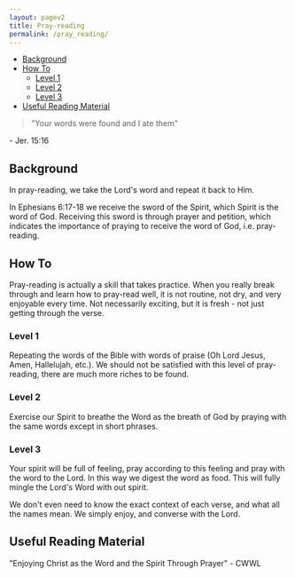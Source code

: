 ```yaml
---
layout: pagev2
title: Pray-reading
permalink: /pray_reading/
---
```

- [Background](#background)
- [How To](#how-to)
  - [Level 1](#level-1)
  - [Level 2](#level-2)
  - [Level 3](#level-3)
- [Useful Reading Material](#useful-reading-material)

>"Your words were found and I ate them"

\- Jer. 15:16

## Background

In pray-reading, we take the Lord's word and repeat it back to Him.

In Ephesians 6:17-18 we receive the sword of the Spirit, which Spirit is the word of God. Receiving this sword is through prayer and petition, which indicates the importance of praying to receive the word of God, i.e. pray-reading.

## How To

Pray-reading is actually a skill that takes practice. When you really break through and learn how to pray-read well, it is not routine, not dry, and very enjoyable every time. Not necessarily exciting, but it is fresh - not just getting through the verse. 

### Level 1

Repeating the words of the Bible with words of praise (Oh Lord Jesus, Amen, Hallelujah, etc.). We should not be satisfied with this level of pray-reading, there are much more riches to be found.

### Level 2

Exercise our Spirit to breathe the Word as the breath of God by praying with the same words except in short phrases.

### Level 3

Your spirit will be full of feeling, pray according to this feeling and pray with the word to the Lord. In this way we digest the word as food. This will fully mingle the Lord's Word with out spirit.

We don't even need to know the exact context of each verse, and what all the names mean. We simply enjoy, and converse with the Lord.

## Useful Reading Material
"Enjoying Christ as the Word and the Spirit Through Prayer" - CWWL

